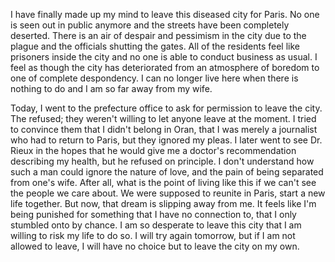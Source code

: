 I have finally made up my mind to leave this diseased city for Paris. No one is seen out in public anymore and the streets have been completely deserted. There is an air of despair and pessimism in the city due to the plague and the officials shutting the gates. All of the residents feel like prisoners inside the city and no one is able to conduct business as usual. I feel as though the city has deteriorated from an atmosphere of boredom to one of complete despondency. I can no longer live here when there is nothing to do and I am so far away from my wife. 

Today, I went to the prefecture office to ask for permission to leave the city. The refused; they weren't willing to let anyone leave at the moment. I tried to convince them that I didn't belong in Oran, that I was merely a journalist who had to return to Paris, but they ignored my pleas. I later went to see Dr. Rieux in the hopes that he would give me a doctor's recommendation describing my health, but he refused on principle. I don't understand how such a man could ignore the nature of love, and the pain of being separated from one's wife. After all, what is the point of living like this if we can't see the people we care about. We were supposed to reunite in Paris, start a new life together. But now, that dream is slipping away from me. It feels like I'm being punished for something that I have no connection to, that I only stumbled onto by chance. I am so desperate to leave this city that I am willing to risk my life to do so. I will try again tomorrow, but if I am not allowed to leave, I will have no choice but to leave the city on my own.